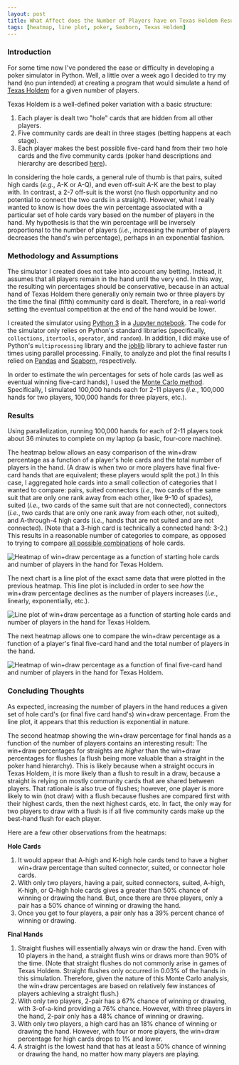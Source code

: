 ```yaml
---
layout: post
title: What Affect does the Number of Players have on Texas Holdem Results?
tags: [heatmap, line plot, poker, Seaborn, Texas Holdem]
---
```


### Introduction
For some time now I've pondered the ease or difficulty in developing a poker simulator in Python.  Well, a little over a week ago I decided to try my hand (no pun intended) at creating a program that would simulate a hand of [Texas Holdem](https://en.wikipedia.org/wiki/Texas_hold_%27em) for a given number of players.

Texas Holdem is a well-defined poker variation with a basic structure: 
1. Each player is dealt two "hole" cards that are hidden from all other players.
2. Five community cards are dealt in three stages (betting happens at each stage).
3. Each player makes the best possible five-card hand from their two hole cards and the five community cards (poker hand descriptions and hierarchy are described [here](https://www.cardplayer.com/rules-of-poker/hand-rankings)).

In considering the hole cards, a general rule of thumb is that pairs, suited high cards (_e.g._, A-K or A-Q), and even off-suit A-K are the best to play with.  In contrast, a 2-7 off-suit is the worst (no flush opportunity and no potential to connect the two cards in a straight).  However, what I really wanted to know is how does the win percentage associated with a particular set of hole cards vary based on the number of players in the hand.  My hypothesis is that the win percentage will be inversely proportional to the number of players (_i.e._, increasing the number of players decreases the hand's win percentage), perhaps in an exponential fashion.

### Methodology and Assumptions
The simulator I created does not take into account any betting.  Instead, it assumes that all players remain in the hand until the very end.  In this way, the resulting win percentages should be conservative, because in an actual hand of Texas Holdem there generally only remain two or three players by the time the final (fifth) community card is dealt.  Therefore, in a real-world setting the eventual competition at the end of the hand would be lower.

I created the simulator using [Python 3](https://www.python.org/) in a [Jupyter notebook](https://jupyter.org/).  The code for the simulator only relies on Python's standard libraries (specifically, `collections`, `itertools`, `operator`, and `random`).  In addition, I did make use of Python's `multiprocessing` library and the [joblib](https://joblib.readthedocs.io/) library to achieve faster run times using parallel processing.  Finally, to analyze and plot the final results I relied on [Pandas](https://pandas.pydata.org/) and [Seaborn](https://seaborn.pydata.org/), respectively.

In order to estimate the win percentages for sets of hole cards (as well as eventual winning five-card hands), I used the [Monte Carlo method](https://en.wikipedia.org/wiki/Monte_Carlo_method).  Specifically, I simulated 100,000 hands each for 2-11 players (_i.e._, 100,000 hands for two players, 100,000 hands for three players, etc.).

### Results
Using parallelization, running 100,000 hands for each of 2-11 players took about 36 minutes to complete on my laptop (a basic, four-core machine).

The heatmap below allows an easy comparison of the win+draw percentage as a function of a player's hole cards and the total number of players in the hand. (A draw is when two or more players have final five-card hands that are equivalent; these players would split the pot.)  In this case, I aggregated hole cards into a small collection of categories that I wanted to compare: pairs, suited connectors (_i.e._, two cards of the same suit that are only one rank away from each other, like 9-10 of spades), suited (_i.e._, two cards of the same suit that are not connected), connectors (_i.e._, two cards that are only one rank away from each other, not suited), and A-through-4 high cards (_i.e._, hands that are not suited and are not connected). (Note that a 3-high card is technically a connected hand: 3-2.)  This results in a reasonable number of categories to compare, as opposed to trying to compare [all possible combinations](https://www.tightpoker.com/poker_hands.html) of hole cards.

![Heatmap of win+draw percentage as a function of starting hole cards and number of players in the hand for Texas Holdem.]({{http://rahosbach.github.io}}/img/texas_holdem/heatmap_hole_cards.svg)

The next chart is a line plot of the exact same data that were plotted in the previous heatmap.  This line plot is included in order to see _how_ the win+draw percentage declines as the number of players increases (_i.e._, linearly, exponentially, etc.).

![Line plot of win+draw percentage as a function of starting hole cards and number of players in the hand for Texas Holdem.]({{http://rahosbach.github.io}}/img/texas_holdem/lineplot_hole_cards.svg)

The next heatmap allows one to compare the win+draw percentage as a function of a player's final five-card hand and the total number of players in the hand.

![Heatmap of win+draw percentage as a function of final five-card hand and number of players in the hand for Texas Holdem.]({{http://rahosbach.github.io}}/img/texas_holdem/heatmap_final_hand.svg)

### Concluding Thoughts
As expected, increasing the number of players in the hand reduces a given set of hole card's (or final five card hand's) win+draw percentage.  From the line plot, it appears that this reduction is exponential in nature.  

The second heatmap showing the win+draw percentage for final hands as a function of the number of players contains an interesting result: The win+draw percentages for straights are _higher_ than the win+draw percentages for flushes (a flush being more valuable than a straight in the poker hand hierarchy).  This is likely because when a straight occurs in Texas Holdem, it is more likely than a flush to result in a draw, because a straight is relying on mostly community cards that are shared between players.  That rationale is also true of flushes; however, one player is more likely to win (not draw) with a flush because flushes are compared first with their highest cards, then the next highest cards, etc.  In fact, the only way for two players to draw with a flush is if all five community cards make up the best-hand flush for each player.

Here are a few other observations from the heatmaps:

**Hole Cards**
1. It would appear that A-high and K-high hole cards tend to have a higher win+draw percentage than suited connector, suited, or connector hole cards.
2. With only two players, having a pair, suited connectors, suited, A-high, K-high, or Q-high hole cards gives a greater than 50% chance of winning or drawing the hand.  But, once there are three players, only a pair has a 50% chance of winning or drawing the hand.
3. Once you get to four players, a pair only has a 39% percent chance of winning or drawing.

**Final Hands**
1. Straight flushes will essentially always win or draw the hand.  Even with 10 players in the hand, a straight flush wins or draws more than 90% of the time. (Note that straight flushes do not commonly arise in games of Texas Holdem.  Straight flushes only occurred in 0.03% of the hands in this simulation.  Therefore, given the nature of this Monte Carlo analysis, the win+draw percentages are based on relatively few instances of players achieving a straight flush.)
2. With only two players, 2-pair has a 67% chance of winning or drawing, with 3-of-a-kind providing a 76% chance.  However, with three players in the hand, 2-pair only has a 48% chance of winning or drawing.
3. With only two players, a high card has an 18% chance of winning or drawing the hand.  However, with four or more players, the win+draw percentage for high cards drops to 1% and lower.
4. A straight is the lowest hand that has at least a 50% chance of winning or drawing the hand, no matter how many players are playing.
